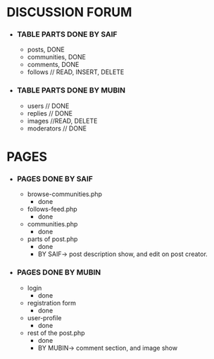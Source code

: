 # DISCUSSION FORUM


- ### TABLE PARTS DONE BY SAIF
    - posts, DONE
    - communities, DONE
    - comments, DONE
    - follows // READ, INSERT, DELETE

- ### TABLE PARTS DONE BY MUBIN
    - users // DONE
    - replies // DONE
    - images //READ, DELETE
    - moderators // DONE

# PAGES

- ### PAGES DONE BY SAIF
    - browse-communities.php
        * done
    - follows-feed.php
        * done
    - communities.php
        * done
    - parts of post.php
        * done
        * BY SAIF-> post description show, and edit on post creator.

- ### PAGES DONE BY MUBIN
    - login
        * done
    - registration form
        * done
    - user-profile
        * done
    - rest of the post.php
        * done
        * BY MUBIN-> comment section, and image show
